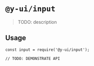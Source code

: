 # `@y-ui/input`

> TODO: description

## Usage

```
const input = require('@y-ui/input');

// TODO: DEMONSTRATE API
```
